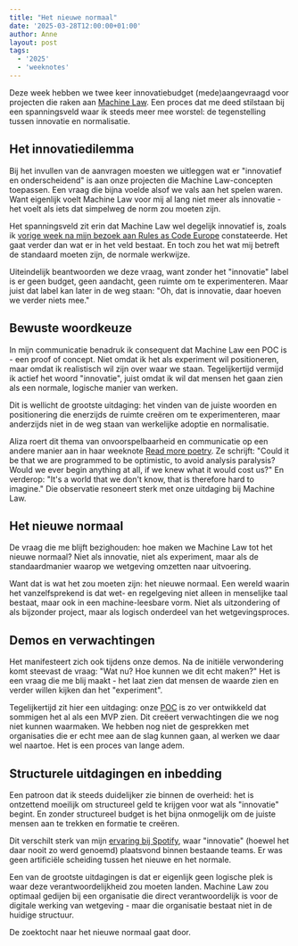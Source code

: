 ```yaml
---
title: "Het nieuwe normaal"
date: '2025-03-28T12:00:00+01:00'
author: Anne
layout: post
tags:
  - '2025'
  - 'weeknotes'
---
```


Deze week hebben we twee keer innovatiebudget (mede)aangevraagd voor projecten die raken
aan [Machine Law](/2025/01/25/machine-law.html). Een proces dat me deed stilstaan bij een spanningsveld waar ik steeds
meer mee worstel: de tegenstelling tussen innovatie en normalisatie.

## Het innovatiedilemma

Bij het invullen van de aanvragen moesten we uitleggen wat er "innovatief en onderscheidend" is aan onze projecten die
Machine Law-concepten toepassen. Een vraag die bijna voelde alsof we vals aan het spelen waren. Want eigenlijk voelt
Machine Law voor mij al lang niet meer als innovatie - het voelt als iets dat simpelweg de norm zou moeten zijn.

Het spanningsveld zit erin dat Machine Law wel degelijk innovatief is, zoals
ik [vorige week na mijn bezoek aan Rules as Code Europe](/2025/03/21/rules-as-code-europe.html) constateerde. Het gaat
verder dan wat er in het veld bestaat. En toch zou het wat mij betreft de standaard moeten zijn, de normale werkwijze.

Uiteindelijk beantwoorden we deze vraag, want zonder het "innovatie" label is er geen budget, geen aandacht, geen ruimte
om te experimenteren. Maar juist dat label kan later in de weg staan: "Oh, dat is innovatie, daar hoeven we verder niets
mee."

## Bewuste woordkeuze

In mijn communicatie benadruk ik consequent dat Machine Law een POC is - een proof of concept. Niet omdat ik het als
experiment wil positioneren, maar omdat ik realistisch wil zijn over waar we staan. Tegelijkertijd vermijd ik actief het
woord "innovatie", juist omdat ik wil dat mensen het gaan zien als een normale, logische manier van werken.

Dit is wellicht de grootste uitdaging: het vinden van de juiste woorden en positionering die enerzijds de ruimte creëren
om te experimenteren, maar anderzijds niet in de weg staan van werkelijke adoptie en normalisatie.

Aliza roert dit thema van onvoorspelbaarheid en communicatie op een andere manier aan in haar
weeknote [Read more poetry](https://tekofsky.nl/2025/03/28/read-more-poetry/). Ze schrijft: "Could it be that we are
programmed to be optimistic, to avoid analysis paralysis? Would we ever begin anything at all, if we knew what it would
cost us?" En verderop: "It's a world that we don't know, that is therefore hard to imagine." Die observatie resoneert
sterk met onze uitdaging bij Machine Law.

## Het nieuwe normaal

De vraag die me blijft bezighouden: hoe maken we Machine Law tot het nieuwe normaal? Niet als innovatie, niet als
experiment, maar als de standaardmanier waarop we wetgeving omzetten naar uitvoering.

Want dat is wat het zou moeten zijn: het nieuwe normaal. Een wereld waarin het vanzelfsprekend is dat wet- en
regelgeving niet alleen in menselijke taal bestaat, maar ook in een machine-leesbare vorm. Niet als uitzondering of als
bijzonder project, maar als logisch onderdeel van het wetgevingsproces.

## Demos en verwachtingen

Het manifesteert zich ook tijdens onze demos. Na de initiële verwondering komt steevast de vraag: "Wat nu? Hoe kunnen we
dit echt maken?" Het is een vraag die me blij maakt - het laat zien dat mensen de waarde zien en verder willen kijken
dan het "experiment".

Tegelijkertijd zit hier een uitdaging: onze [POC](https://github.com/MinBZK/poc-machine-law) is zo ver ontwikkeld dat
sommigen het al als een MVP zien. Dit creëert verwachtingen die we nog niet kunnen waarmaken. We hebben nog niet de
gesprekken met organisaties die er echt mee aan de slag kunnen gaan, al werken we daar wel naartoe. Het is een proces
van lange adem.

## Structurele uitdagingen en inbedding

Een patroon dat ik steeds duidelijker zie binnen de overheid: het is ontzettend moeilijk om structureel geld te krijgen
voor wat als "innovatie" begint. En zonder structureel budget is het bijna onmogelijk om de juiste mensen aan te trekken
en formatie te creëren.

Dit verschilt sterk van mijn [ervaring bij Spotify](/2023/08/03/gov.html), waar "innovatie" (hoewel het daar nooit zo
werd genoemd) plaatsvond binnen bestaande teams. Er was geen artificiële scheiding tussen het nieuwe en het normale.

Een van de grootste uitdagingen is dat er eigenlijk geen logische plek is waar deze verantwoordelijkheid zou moeten
landen. Machine Law zou optimaal gedijen bij een organisatie die direct verantwoordelijk is voor de digitale werking van
wetgeving - maar die organisatie bestaat niet in de huidige structuur.

De zoektocht naar het nieuwe normaal gaat door.

